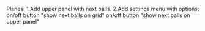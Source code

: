 Planes:
1.Add upper panel with next balls.
2.Add settings menu with options:
	on/off button "show next balls on grid"
	on/off button "show next balls on upper panel"